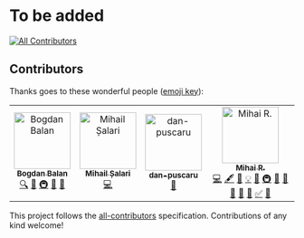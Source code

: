 # To be added
[![All Contributors](https://img.shields.io/badge/all_contributors-4-orange.svg?style=flat-square)](#contributors)
## Contributors

Thanks goes to these wonderful people ([emoji key](https://allcontributors.org/docs/en/emoji-key)):

<!-- ALL-CONTRIBUTORS-LIST:START - Do not remove or modify this section -->
<!-- prettier-ignore -->
<table>
    <tr>
        <td align="center">
            <a href="https://github.com/BvmvB"><img src="https://avatars1.githubusercontent.com/u/4242365?v=4" width="100px;" alt="Bogdan Balan" />
                <br /><sub><b>Bogdan Balan</b></sub></a>
            <br /><a href="#fundingFinding-BvmvB" title="Funding Finding">🔍</a> <a href="#ideas-BvmvB" title="Ideas, Planning, & Feedback">🤔</a> <a href="#infra-BvmvB" title="Infrastructure (Hosting, Build-Tools, etc)">🚇</a> <a href="#projectManagement-BvmvB" title="Project Management">📆</a> <a href="#review-BvmvB" title="Reviewed Pull Requests">👀</a></td>
        <td align="center">
            <a href="https://github.com/msal96"><img src="https://avatars2.githubusercontent.com/u/38893975?v=4" width="100px;" alt="Mihail Șalari" />
                <br /><sub><b>Mihail Șalari</b></sub></a>
            <br /><a href="https://github.com/ivoryio/factory/commits?author=msal96" title="Code">💻</a></td>
        <td align="center">
            <a href="https://github.com/dan-puscaru"><img src="https://avatars2.githubusercontent.com/u/47970392?v=4" width="100px;" alt="dan-puscaru" />
                <br /><sub><b>dan-puscaru</b></sub></a>
            <br /><a href="#design-dan-puscaru" title="Design">🎨</a></td>
        <td align="center">
            <a href="http://www.github.com/mihai-ro"><img src="https://avatars2.githubusercontent.com/u/15910058?v=4" width="100px;" alt="Mihai R." />
                <br /><sub><b>Mihai R.</b></sub></a>
            <br /><a href="https://github.com/ivoryio/factory/commits?author=mihai-ro" title="Code">💻</a> <a href="#content-mihai-ro" title="Content">🖋</a> <a href="https://github.com/ivoryio/factory/commits?author=mihai-ro" title="Documentation">📖</a> <a href="#example-mihai-ro" title="Examples">💡</a> <a href="#ideas-mihai-ro" title="Ideas, Planning, & Feedback">🤔</a> <a href="#infra-mihai-ro" title="Infrastructure (Hosting, Build-Tools, etc)">🚇</a> <a href="#maintenance-mihai-ro" title="Maintenance">🚧</a> <a href="#plugin-mihai-ro" title="Plugin/utility libraries">🔌</a> <a href="#projectManagement-mihai-ro" title="Project Management">📆</a> <a href="#review-mihai-ro" title="Reviewed Pull Requests">👀</a> <a href="#tool-mihai-ro" title="Tools">🔧</a> <a href="#tutorial-mihai-ro" title="Tutorials">✅</a> <a href="#talk-mihai-ro" title="Talks">📢</a></td>
    </tr>
</table>

<!-- ALL-CONTRIBUTORS-LIST:END -->

This project follows the [all-contributors](https://github.com/all-contributors/all-contributors) specification. Contributions of any kind welcome!